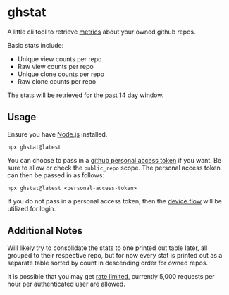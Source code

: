# ghstat
A little cli tool to retrieve [metrics](https://docs.github.com/en/rest/reference/metrics) about your owned github repos.

Basic stats include:
- Unique view counts per repo
- Raw view counts per repo
- Unique clone counts per repo
- Raw clone counts per repo

The stats will be retrieved for the past 14 day window.

## Usage
Ensure you have [Node.js](https://nodejs.org) installed.

```
npx ghstat@latest
```

You can choose to pass in a [github personal access token](https://docs.github.com/en/authentication/keeping-your-account-and-data-secure/creating-a-personal-access-token) if you want. Be sure to allow or check the `public_repo` scope.
The personal access token can then be passed in as follows:
```
npx ghstat@latest <personal-access-token>
```

If you do not pass in a personal access token, then the [device flow](https://docs.github.com/en/developers/apps/building-oauth-apps/authorizing-oauth-apps#device-flow) will be utilized for login.

## Additional Notes
Will likely try to consolidate the stats to one printed out table later, all grouped to their respective repo, but for now every stat is printed out as a separate table sorted by count in descending order for owned repos.

It is possible that you may get [rate limited](https://docs.github.com/en/enterprise-cloud@latest/rest/overview/resources-in-the-rest-api#rate-limiting), currently 5,000 requests per hour per authenticated user are allowed.